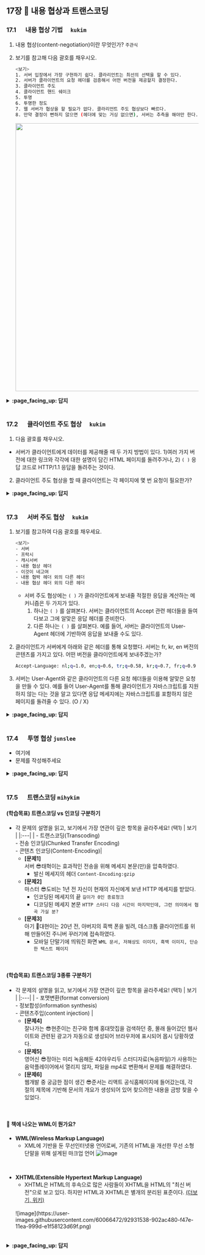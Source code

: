 ## 17장 :octopus: 내용 협상과 트랜스코딩
### __17.1__ 　  내용 협상 기법　 `kukim`
1. 내용 협상(content-negotiation)이란 무엇인가? `주관식`

2. 보기를 참고해 다음 괄호를 채우시오.

    ```bash
    <보기>
    1. 서버 입장에서 가장 구현하기 쉽다. 클라리언트는 최선의 선택을 할 수 있다.
    2. 서버가 클라이언트의 요청 헤더를 검증해서 어떤 버전을 제공할지 결정한다.
    3. 클라이언트 주도
    4. 클라이언트 핸드 쉐이크
    5. 투명
    6. 투명한 정도
    7. 웹 서버가 협상을 할 필요가 없다. 클라리언트 주도 협상보다 빠르다.
    8. 만약 결정이 뻔하지 않으면 (헤더에 맞는 거싱 없으면), 서버는 추측을 해야만 한다.
    ```
    <p align="center"><img src="https://user-images.githubusercontent.com/57086195/92450684-b0e0e900-f1f6-11ea-88aa-168809972003.png" width="700"></p>
  
<details>
<summary> <b> :page_facing_up: 답지 </b>  </summary>
<div markdown="1">
  
1. 내용 협상(content-negotiation)이란 무엇인가? `주관식`
  - 하나의 URL이 여러 가지 리소스 중 적합한 것에 대응되도록 할 수 있는 것 ( ex) 같은 웹페이지의 한국어, 영어, 터키어 버전을 제공)
  - 서버에 있는 페이지들 중 어떤 것이(어떤 버전이, 어떤 언어가 . . .) 클라이언트에게 맞는지 판단하는 방법

2. 보기를 참고해 다음 괄호를 채우시오.

    ```bash
    <보기>
    1. 서버 입장에서 가장 구현하기 쉽다. 클라리언트는 최선의 선택을 할 수 있다.
    2. 서버가 클라이언트의 요청 헤더를 검증해서 어떤 버전을 제공할지 결정한다.
    3. 클라이언트 주도
    4. 클라이언트 핸드 쉐이크
    5. 투명
    6. 투명한 정도
    7. 웹 서버가 협상을 할 필요가 없다. 클라리언트 주도 협상보다 빠르다.
    8. 만약 결정이 뻔하지 않으면 (헤더에 맞는 거싱 없으면), 서버는 추측을 해야만 한다.
    ```
    <p align="center"><img src="https://user-images.githubusercontent.com/57086195/92450684-b0e0e900-f1f6-11ea-88aa-168809972003.png" width="700"></p>
  - 정답 :  (a - 3), (b - 1), (c - 2), (d - 8), (e - 5), (f - 7)

</div>
</details>
<br>

### __17.2__ 　  클라이언트 주도 협상　 `kukim`
1. 다음 괄호를 채우시오.
- 서버가 클라이언트에게 데이터를 제공해줄 때 두 가지 방법이 있다. 1)여러 가지 버전에 대한 링크와 각각에 대한 설명이 담긴 HTML 페이지를 돌려주거나, 2) `( )` 응답 코드로 HTTP/1.1 응답을 돌려주는 것이다.

2. 클라이언트 주도 협상을 할 때 클라이언트는 각 페이지에 몇 번 요청이 필요한가?
    
<details>
<summary> <b> :page_facing_up: 답지 </b>  </summary>
<div markdown="1">
  
1. 다음 괄호를 채우시오.
- 서버가 클라이언트에게 데이터를 제공해줄 때 두 가지 방법이 있다. 1)여러 가지 버전에 대한 링크와 각각에 대한 설명이 담긴 HTML 페이지를 돌려주거나, 2) `( )` 응답 코드로 HTTP/1.1 응답을 돌려주는 것이다.
    - 300 Multiple Choices
2. 클라이언트 주도 협상을 할 때 클라이언트는 각 페이지에 몇 번 요청이 필요한가?
    - 두 번의 요청이 필요하다.
    - 한 번은 목록을 얻을 때 (내가 요청한 페이지가 어떤 언어로 이루어져 있는지 전체 확인)
    - 한 번은 내가 요청한 사본을 얻을 때 필요하다. (어떤 언어로 되어있는지 확인한 후 내가 확인할 수 있는 언어로 다시 요청)

</div>
</details>
<br>

### __17.3__ 　  서버 주도 협상　 `kukim`

1. 보기를 참고하여 다음 괄호를 채우세요.
    ```bash
    <보기>
    - 서버
    - 프락시
    - 캐시서버
    - 내용 협상 헤더
    - 이것이 네고여
    - 내용 협박 헤더 외의 다른 헤더
    - 내용 협상 헤더 외의 다른 헤더
    ```
    - 서버 주도 협상에는 `( )`  가 클라이언트에게 보내줄 적절한 응답을 계산하는 메커니즘은 두 가지가 있다.
        1. 하나는 `( )` 를 살펴본다. 서버는 클라이언트의 Accept 관련 헤더들을 들여다보고 그에 알맞은 응답 헤더를 준비한다.
        2. 다른 하나는 `( )` 를 살펴본다. 예를 들어, 서버는 클라이언트의 User-Agent 헤더에 기반하여 응답을 보내줄 수도 있다.

2. 클라이언트가 서버에게 아래와 같은 헤더를 통해 요청했다. 서버는 fr, kr, en 버전의 콘텐츠를 가지고 있다. 어떤 버전을 클라이언트에게 보내주겠는가?

    ```bash
    Accept-Language: nl;q=1.0, en;q=0.6, tr;q=0.58, kr;q=0.7, fr;q=0.9
    ```
    
3. 서버는 User-Agent와 같은 클라이언트의 다른 요청 헤더들을 이용해 알맞은 요청을 만들 수 있다. 예를 들어 User-Agent를 통해 클라이언트가 자바스크립트를 지원하지 않는 다는 것을 알고 있다면 응답 메세지에는 자바스크립트를 포함하지 않은 페이지를 돌려줄 수 있다. (O / X)
    
<details>
<summary> <b> :page_facing_up: 답지 </b>  </summary>
<div markdown="1">
  
1. 보기를 참고하여 다음 괄호를 채우세요.
    ```bash
    <보기>
    - 서버
    - 프락시
    - 캐시서버
    - 내용 협상 헤더
    - 이것이 네고여
    - 내용 협박 헤더 외의 다른 헤더
    - 내용 협상 헤더 외의 다른 헤더
    ```    
    - 서버 주도 협상에는 `( )`  가 클라이언트에게 보내줄 적절한 응답을 계산하는 메커니즘은 두 가지가 있다.
        1. 하나는 `( )` 를 살펴본다. 서버는 클라이언트의 Accept 관련 헤더들을 들여다보고 그에 알맞은 응답 헤더를 준비한다.
        2. 다른 하나는 `( )` 를 살펴본다. 예를 들어, 서버는 클라이언트의 User-Agent 헤더에 기반하여 응답을 보내줄 수도 있다.
    - 정답 : `서버`, `내용 협상 헤더, `내용 협상 헤더 외의 다른 헤더`
2. 클라이언트가 서버에게 아래와 같은 헤더를 통해 요청했다. 서버는 fr, kr, en 버전의 콘텐츠를 가지고 있다. 어떤 버전을 클라이언트에게 보내주겠는가?

    ```bash
    Accept-Language: nl;q=1.0, en;q=0.6, tr;q=0.58, kr;q=0.7, fr;q=0.9
    ```
    - 정답 : 서버가 가지고 있는 버전과 클라이언트가 요청한 헤더 중 동일한 버전의 헤더 품질값이 가장 큰 fr 버전을 보내준다.
    
3. 서버는 User-Agent와 같은 클라이언트의 다른 요청 헤더들을 이용해 알맞은 요청을 만들 수 있다. 예를 들어 User-Agent를 통해 클라이언트가 자바스크립트를 지원하지 않는 다는 것을 알고 있다면 응답 메세지에는 자바스크립트를 포함하지 않은 페이지를 돌려줄 수 있다. (O / X)
    - 정답 : O
    
    
</div>
</details>
<br>

### __17.4__ 　  투명 협상 `junslee`
- 여기에
- 문제를 작성해주세요
<details>
<summary> <b> :page_facing_up: 답지 </b>  </summary>
<div markdown="1">
  
- 여기에
- 해설을 작성해주세요

</div>
</details>
<br>

### __17.5__ 　  트랜스코딩 `mihykim`
#### (학습목표) 트랜스코딩 vs 인코딩 구분하기
- 각 문제의 설명을 읽고, 보기에서 가장 연관이 깊은 항목을 골라주세요! (택1)
    | 보기 |
    |:---|
    | - 트랜스코딩(Transcoding) <br> - 전송 인코딩(Chunked Transfer Encoding) <br> - 콘텐츠 인코딩(Content-Encoding)|
    - __[문제1]__ <br>서버 😎태혁이는 효과적인 전송을 위해 메세지 본문(만)을 압축하였다.
        - 발신 메세지의 헤더 `Content-Encoding:gzip`
    - __[문제2]__ <br>마스터 😎도비는 1년 전 자신이 현재의 자신에게 보낸 HTTP 메세지를 받았다.
        - 인코딩된 메세지의 끝 `길이가 0인 종료청크`
        - 디코딩된 메세지 본문 `HTTP 스터디 다음 시간이 마지막인데, 그런 의미에서 협곡 가실 분?`
    - __[문제3]__ <br>아기 🐥대현이는 20년 전, 아버지의 흑백 폰을 빌려, 데스크톱 클라이언트를 위해 만들어진 주니버 꾸러기에 접속하였다.
        - 모바일 단말기에 띄워진 화면 `WML 문서, 저해상도 이미지, 흑백 이미지, 단순한 텍스트 페이지`
<br>

#### (학습목표) 트랜스코딩 3종류 구분하기
- 각 문제의 설명을 읽고, 보기에서 가장 연관이 깊은 항목을 골라주세요! (택1)
    | 보기 |
    |:---|
    | - 포맷변환(format conversion) <br> - 정보합성(information synthesis) <br> - 콘텐츠주입(content injection) |
    - __[문제4]__ <br>잘나가는 😎현준이는 친구와 함께 홍대맛집을 검색하던 중, 몰래 들어갔던 웹사이트와 관련된 광고가 자동으로 생성되어 브라우저에 표시되어 몹시 당황하였다.
    - __[문제5]__ <br>영어신 😎정아는 미리 녹음해둔 42야우리두 스터디자료(녹음파일)가 사용하는 음악플레이어에서 열리지 않자, 파일을 mp4로 변환해서 문제를 해결하였다.
    - __[문제6]__ <br>웹개발 중 궁금한 점이 생긴 😎준서는 리액트 공식홈페이지에 들어갔는데, 각 절의 제목에 기반해 문서의 개요가 생성되어 있어 찾으려한 내용을 금방 찾을 수 있었다.
<br>
    
#### :cookie: 책에 나오는 WML이 뭔가요?
- __WML(Wireless Markup Language)__
    - XML에 기반을 둔 무선인터넷용 언어로써, 기존의 HTML을 개선한 무선 소형 단말을 위해 설계된 마크업 언어
    ![image](https://user-images.githubusercontent.com/60066472/92931438-6bcee800-f47e-11ea-8124-68ec198381d9.png)
<br>

- __XHTML(Extensible Hypertext Markup Language)__
    - XHTML은 HTML의 후속으로 많은 사람들이 XHTML을 HTML의 "최신 버전"으로 보고 있다. 하지만 HTML과 XHTML은 별개의 분리된 표준이다. [(더보기, 위키)](https://ko.wikipedia.org/wiki/XHTML)
    <br>
        ![image](https://user-images.githubusercontent.com/60066472/92931538-902ac480-f47e-11ea-999d-e1f58123d69f.png)
<br>

<details>
<summary> <b> :page_facing_up: 답지 </b>  </summary>
<div markdown="1">
  
#### (학습목표) 트랜스코딩 vs 인코딩 구분하기
- 문제1 : 콘텐츠 인코딩(Content-Encoding)
- 문제2 : 전송 인코딩(Chunked Transfer Encoding)
- 문제3 : 트랜스코딩(Transcoding)
- 문제4 : 콘텐츠주입(content injection)
- 문제5 : 포맷변환(format conversion)
- 문제6 : 정보합성(information synthesis)
</div>
</details>
<br>
